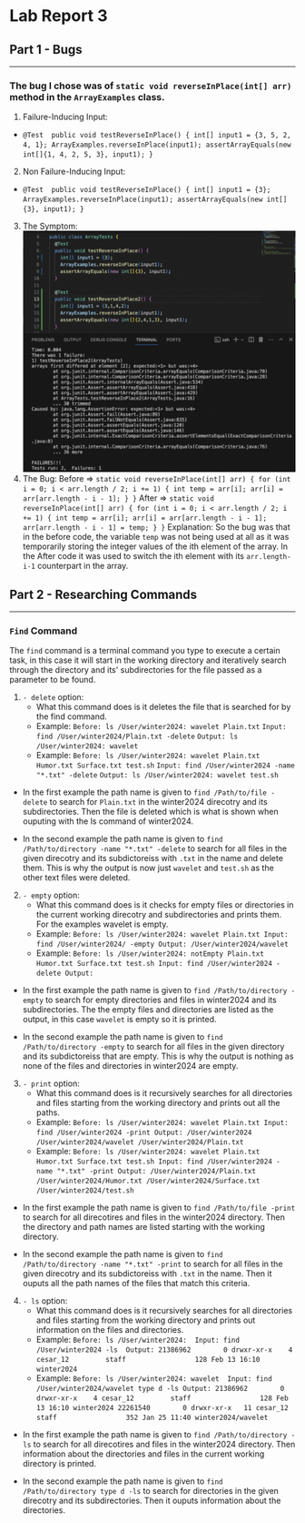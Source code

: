 # Lab Report 3
## Part 1 - Bugs
---
### The bug I chose was of `static void reverseInPlace(int[] arr)` method in the `ArrayExamples` class. 
1. Failure-Inducing Input:
  - `@Test 
	  public void testReverseInPlace() {
      int[] input1 = {3, 5, 2, 4, 1};
      ArrayExamples.reverseInPlace(input1);
      assertArrayEquals(new int[]{1, 4, 2, 5, 3}, input1);
	  }`
2. Non Failure-Inducing Input: 
  - `@Test 
	  public void testReverseInPlace() {
      int[] input1 = {3};
      ArrayExamples.reverseInPlace(input1);
      assertArrayEquals(new int[]{3}, input1);
	  }`
3. The Symptom: 
![Image](Lab3_P1.png)
4. The Bug: 
	Before => `static void reverseInPlace(int[] arr) {
    			for (int i = 0; i < arr.length / 2; i += 1) {
      				int temp = arr[i];
      				arr[i] = arr[arr.length - i - 1];
    			}
  		  }`
	After => `static void reverseInPlace(int[] arr) {
    			for (int i = 0; i < arr.length / 2; i += 1) {
      				int temp = arr[i];
      				arr[i] = arr[arr.length - i - 1];
      				arr[arr.length - i - 1] = temp;
    			}
  		  }`
Explanation: So the bug was that in the before code, the variable `temp` was not being used at all as it was temporarily storing the integer values of the ith element of the array. In the After code it was used to switch the ith element with its `arr.length-i-1` counterpart in the array. 

## Part 2 - Researching Commands
---
### `Find` Command
The `find` command is a terminal command you type to execute a certain task, in this case it will start in the working directory and iteratively search through the directory and its' subdirectories for the file passed as a parameter to be found. 
1. `- delete` option:
   - What this command does is it deletes the file that is searched for by the find command.
   	* Example:  `Before: ls /User/winter2024: wavelet Plain.txt`
   	  `Input: find /User/winter2024/Plain.txt -delete`
   	  `Output: ls /User/winter2024: wavelet`
   	* Example: `Before: ls /User/winter2024: wavelet Plain.txt Humor.txt Surface.txt test.sh`
   	  `Input: find /User/winter2024 -name "*.txt" -delete`
   	  `Output: ls /User/winter2024: wavelet test.sh`
- In the first example the path name is given to `find /Path/to/file -delete` to search for `Plain.txt` in the winter2024 direcotry and its subdirectories. Then the file is deleted which is what is shown when ouputing with the ls command of winter2024.
* In the second example the path name is given to `find /Path/to/directory -name "*.txt" -delete` to search for all files in the given direcotry and its subdictoreiss with `.txt` in the name and delete them. This is why the output is now just `wavelet` and `test.sh` as the other text files were deleted.

2. `- empty` option:
   - What this command does is it checks for empty files or directories in the current working direcotry and subdirectories and prints them. For the examples wavelet is empty. 
   	* Example: `Before: ls /User/winter2024: wavelet Plain.txt
   		    Input: find /User/winter2024/ -empty
   	  	    Output: /User/winter2024/wavelet`
   	* Example: `Before: ls /User/winter2024: notEmpty Plain.txt Humor.txt Surface.txt test.sh
   		    Input: find /User/winter2024 -delete
   	  	    Output: `
- In the first example the path name is given to `find /Path/to/directory -empty` to search for empty directories and files in winter2024 and its subdirectories. The the empty files and directories are listed as the output, in this case `wavelet` is empty so it is printed. 
* In the second example the path name is given to `find /Path/to/directory -empty` to search for all files in the given 		  directory and its subdictoreiss that are empty. This is why the output is nothing as none of the files and directories in 		  winter2024 are empty.

3. `- print` option:
   - What this command does is it recursively searches for all directories and files starting from the working directory and prints out all the paths.
   	* Example: `Before: ls /User/winter2024: wavelet Plain.txt
   		    Input: find /User/winter2024 -print
   	  	    Output: /User/winter2024
   	  		    /User/winter2024/wavelet
   	  		    /User/winter2024/Plain.txt`
   	* Example: `Before: ls /User/winter2024: wavelet Plain.txt Humor.txt Surface.txt test.sh
   		    Input: find /User/winter2024 -name "*.txt" -print
   	  	    Output: /User/winter2024/Plain.txt
   	  		    /User/winter2024/Humor.txt
   	  		    /User/winter2024/Surface.txt
   	  		    /User/winter2024/test.sh`
- In the first example the path name is given to `find /Path/to/file -print` to search for all direcotires and files in the 		  winter2024 directory. Then the directory and path names are listed starting with the working directory. 
* In the second example the path name is given to `find /Path/to/directory -name "*.txt" -print` to search for all files in the given direcotry and its subdictoreiss with `.txt` in the name. Then it ouputs all the path names of the files that match this criteria.

4. `- ls` option:
   - What this command does is it recursively searches for all directories and files starting from the working directory and prints 	  out information on the files and directories.
   	* Example: `Before: ls /User/winter2024: 
   		    Input: find /User/winter2024 -ls 
   	  	    Output: 21386962        0 drwxr-xr-x    4 cesar_12         staff                 128 Feb 13 16:10 winter2024`
   	* Example: `Before: ls /User/winter2024: wavelet 
   		    Input: find /User/winter2024/wavelet type d -ls
   	  	    Output: 21386962        0 drwxr-xr-x    4 cesar_12         staff                 128 Feb 13 16:10 winter2024
   	  		    22261540        0 drwxr-xr-x   11 cesar_12         staff                 352 Jan 25 11:40 winter2024/wavelet`
 - In the first example the path name is given to `find /Path/to/directory -ls` to search for all direcotires and files in the 		  winter2024 directory. Then information about the directories and files in the current working directory is printed.
 * In the second example the path name is given to `find /Path/to/directory type d -ls` to search for directories in the given direcotry and its subdirectories. Then it ouputs information about the directories.
  	


